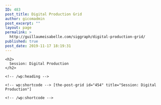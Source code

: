 ```yaml
---
ID: 483
post_title: Digital Production Grid
author: gicomadmin
post_excerpt: ""
layout: page
permalink: >
  http://guillaumeisabelle.com/siggraph/digital-production-grid/
published: true
post_date: 2019-11-17 18:19:31
---
```

<!-- wp:group -->

<div class="wp-block-group">
  <div class="wp-block-group__inner-container">
    <!-- wp:heading -->
    
    <h2>
      Session: Digital Production
    </h2>
    
    <!-- /wp:heading -->
    
    <!-- wp:shortcode --> [the-post-grid id="454" title="Session: Digital Production"] 
    
    <!-- /wp:shortcode -->
  </div>
</div>

<!-- /wp:group -->
